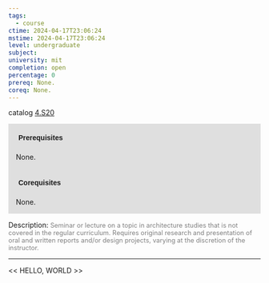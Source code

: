 ```yaml
---
tags:
  - course
ctime: 2024-04-17T23:06:24
mstime: 2024-04-17T23:06:24
level: undergraduate
subject: 
university: mit
completion: open
percentage: 0
prereq: None.
coreq: None.
---
```


catalog [4.S20](http://student.mit.edu/catalog/m4b.html#4.S20)

<span style="display: block; padding: 15px; background-color: rgb(100, 100, 100, 0.2);"><font id="m_prereq3075_0" style="display: block; font-family: Arial, sans-serif; font-weight: bold; padding: 5px">Prerequisites</font><br><span id="prereq3075_0">None.</span></span>
<span style="display: block; padding: 15px; background-color: rgb(100, 100, 100, 0.2);"><font id="m_coreq3075_0" style="display: block; font-family: Arial, sans-serif; font-weight: bold; padding: 5px">Corequisites</font><br><span id="coreq3075_0">None.</span></span>

<font style="">Description:</font>
<font style="color: grey; font-size: 0.8rem;">Seminar or lecture on a topic in architecture studies that is not covered in the regular curriculum. Requires original research and presentation of oral and written reports and/or design projects, varying at the discretion of the instructor.</font>



---

<< HELLO, WORLD >>
